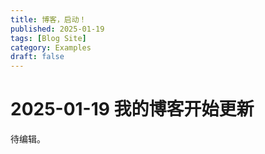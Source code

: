 ```yaml
---
title: 博客，启动！
published: 2025-01-19
tags: [Blog Site]
category: Examples
draft: false
---
```


# 2025-01-19 我的博客开始更新

待编辑。
